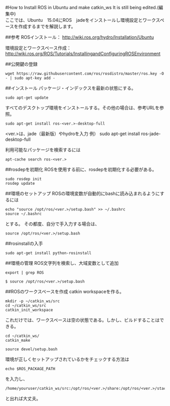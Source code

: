#How to Install ROS in Ubuntu and make catkin_ws
It is still being edited.(編集中)   
ここでは、Ubuntu　15.04にROS　jadeをインストールし環境設定とワークスペースを作成するまでを解説します。

##参考
ROSインストール： 
http://wiki.ros.org/hydro/Installation/Ubuntu

環境設定とワークスペース作成： 
http://wiki.ros.org/ROS/Tutorials/InstallingandConfiguringROSEnvironment


##公開鍵の登録
```
wget https://raw.githubusercontent.com/ros/rosdistro/master/ros.key -O - | sudo apt-key add -
```

##インストール
パッケージ・インデックスを最新の状態にする。
```
sudo apt-get update
```


すべてのデスクトップ環境をインストールする。その他の場合は、参考URLを参照。
```
sudo apt-get install ros-<ver.>-desktop-full
```
<ver.>は、jade（最新版）やhydroを入力
例）
sudo apt-get install ros-jade-desktop-full

利用可能なパッケージを検索するには
```
apt-cache search ros-<ver.>
```

##rosdepを初期化
ROSを使用する前に、rosdepを初期化する必要がある。
```
sudo rosdep init
rosdep update
```

##環境のセットアップ
ROSの環境変数が自動的にbashに読み込まれるようにするには
```
echo "source /opt/ros/<ver.>/setup.bash" >> ~/.bashrc
source ~/.bashrc
```
とする。
その都度、自分で手入力する場合は、
```
source /opt/ros/<ver.>/setup.bash
```

##rosinstallの入手
```
sudo apt-get install python-rosinstall
```

##環境の管理
ROS文字列を検索し、大域変数として追加
```
export | grep ROS
```

```
$ source /opt/ros/<ver.>/setup.bash
```


##ROSのワークスペースを作成
catkin workspaceを作る。
```
mkdir -p ~/catkin_ws/src
cd ~/catkin_ws/src
catkin_init_workspace
```
これだけでは、ワークスペースは空の状態である。しかし、ビルドすることはできる。

```
cd ~/catkin_ws/
catkin_make
```

```
source devel/setup.bash
```

環境が正しくセットアップされているかをチェックする方法は
```
echo $ROS_PACKAGE_PATH
```
を入力し、
```
/home/youruser/catkin_ws/src:/opt/ros/<ver.>/share:/opt/ros/<ver.>/stacks
```
と出れば大丈夫。

